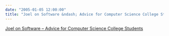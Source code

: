 ```yaml
---
date: "2005-01-05 12:00:00"
title: "Joel on Software &ndash; Advice for Computer Science College Students"
---
```


[Joel on Software &ndash; Advice for Computer Science College Students](/lemire/blog/2005/01-05-joel-on-software-advice-for-computer-science-college-students)


